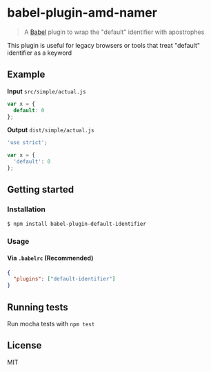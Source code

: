 # babel-plugin-amd-namer

> A [Babel](https://github.com/babel/babel) plugin to wrap the "default" identifier with apostrophes

This plugin is useful for legacy browsers or tools that treat "default" identifier as a keyword

## Example

**Input** `src/simple/actual.js`

```js
var x = {
  default: 0
};
```

**Output** `dist/simple/actual.js`

```js
'use strict';

var x = {
  'default': 0
};
```

## Getting started

### Installation

```sh
$ npm install babel-plugin-default-identifier
```

### Usage

#### Via `.babelrc` (Recommended)

```json
{
  "plugins": ["default-identifier"]
}
```

## Running tests

Run mocha tests with `npm test`

## License

MIT
